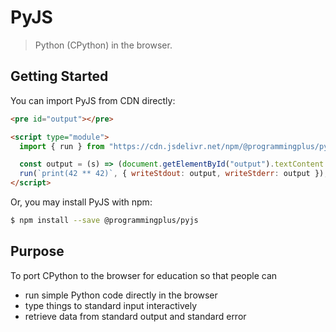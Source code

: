 # PyJS

> Python (CPython) in the browser.

## Getting Started

You can import PyJS from CDN directly:

```html
<pre id="output"></pre>

<script type="module">
  import { run } from "https://cdn.jsdelivr.net/npm/@programmingplus/pyjs/dist/index.js";

  const output = (s) => (document.getElementById("output").textContent += s);
  run(`print(42 ** 42)`, { writeStdout: output, writeStderr: output });
</script>
```

Or, you may install PyJS with npm:

```sh
$ npm install --save @programmingplus/pyjs
```

## Purpose

To port CPython to the browser for education so that people can

- run simple Python code directly in the browser
- type things to standard input interactively
- retrieve data from standard output and standard error
